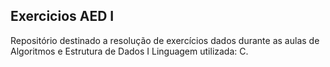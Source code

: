 ## Exercicios AED I

Repositório destinado a resolução de exercícios dados durante as aulas de Algoritmos e Estrutura de Dados I 
Linguagem utilizada: C.
